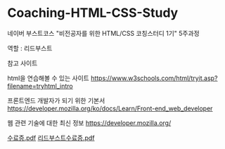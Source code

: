 # Coaching-HTML-CSS-Study
네이버 부스트코스 "비전공자를 위한 HTML/CSS 코칭스터디 1기"
5주과정

역할 : 리드부스트

참고 사이트

html을 연습해볼 수 있는 사이트
https://www.w3schools.com/html/tryit.asp?filename=tryhtml_intro

프론트엔드 개발자가 되기 위한 기본서
https://developer.mozilla.org/ko/docs/Learn/Front-end_web_developer

웹 관련 기술에 대한 최신 정보
https://developer.mozilla.org/


[수료증.pdf](https://github.com/freemoon99/Coaching-HTML-CSS-Study/files/8935651/default.pdf)
[리드부스트수료증.pdf](https://github.com/freemoon99/Coaching-HTML-CSS-Study/files/8935652/default.pdf)
